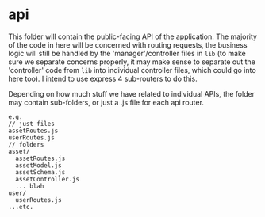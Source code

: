 # api

This folder will contain the public-facing API of the application. The majority of the code in here will be concerned with routing requests, the business logic will still be handled by the 'manager'/controller files in `lib` (to make sure we separate concerns properly, it may make sense to separate out the 'controller' code from `lib` into individual controller files, which could go into here too). I intend to use express 4 sub-routers to do this.

Depending on how much stuff we have related to individual APIs, the folder may contain sub-folders, or just a .js file for each api router.

```
e.g.
// just files
assetRoutes.js
userRoutes.js
// folders
asset/
  assetRoutes.js
  assetModel.js
  assetSchema.js
  assetController.js
  ... blah
user/
  userRoutes.js
...etc.
```
